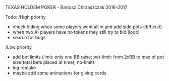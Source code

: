 TEXAS HOLDEM POKER - Bartosz Chrząszczak 2016-2017

Todo:
/High priority
- check biding when some players went all in and add side pots (difficult)
- when two AI players have no tokens they still try to bid (loop)
- search for bugs


/Low priority
- add bet limits (limit: only one BB raise; pot-limit: from 2xBB to max of pot size(total bets placed at time); no-limit)
- log remake
- maybe add some animations for giving cards

